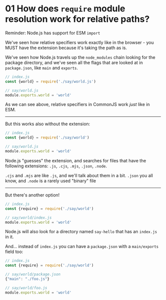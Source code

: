 # 01 How does `require` module resolution work for relative paths?

Reminder: Node.js has support for ESM `import`

We've seen how relative specifiers work exactly like in the browser - you MUST have the extension because
it's taking the path as is.

We've seen how Node.js travels up the `node_modules` chain looking for the package directory, and we've seen
all the flags that are looked at in `package.json`, like `main` and `exports`.

```js
// index.js
const {world} = require('./say/world.js')

// say/world.js
module.exports.world = 'world'
```

As we can see above, relative specifiers in CommonJS work _just_ like in ESM.

---

But this works also without the extension:

```js
// index.js
const {world} = require('./say/world')

// say/world.js
module.exports.world = 'world'
```

Node.js "guesses" the extension, and searches for files that have the following extensions:
`.js`, `.cjs`, `.mjs`, `.json`, `.node`.

`.cjs` and `.mjs` are like `.js`, and we'll talk about them in a bit.
`.json` you all know, and `.node` is a rarely used "binary" file

---

But there's another option!

```js
// index.js
const {require} = require('./say/world')

// say/world/index.js
module.exports.world = 'world'
```

Node.js will also look for a directory named `say-hello` that has an `index.js` in it.

And... instead of `index.js` you can have a `package.json` with a `main/exports` field too:

```js
// index.js
const {require} = require('./say/world')

// say/world/package.json
{"main": "./foo.js"}

// say/world/foo.js
module.exports.world = 'world'
```
